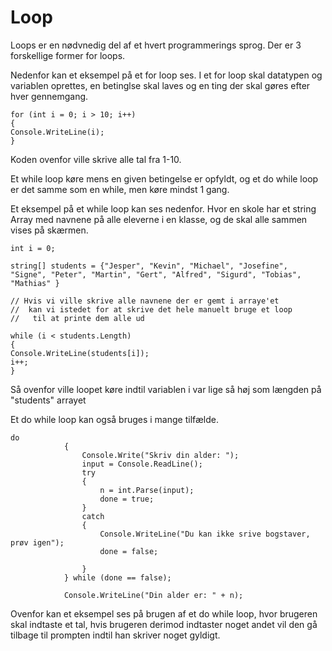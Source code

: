 # Loop


Loops er en nødvnedig del af et hvert programmerings sprog. Der er 3 forskellige former for loops.

Nedenfor kan et eksempel på et for loop ses. I et for loop skal datatypen og variablen oprettes, en betinglse skal laves og en ting der skal gøres efter hver gennemgang.

```csharp=
for (int i = 0; i > 10; i++)
{
Console.WriteLine(i);
}
```
Koden ovenfor ville skrive alle tal fra 1-10.

Et while loop køre mens en given betingelse er opfyldt, og et do while loop er det samme som en while, men køre mindst 1 gang.

Et eksempel på et while loop kan ses nedenfor. 
Hvor en skole har et string Array med navnene på alle eleverne i en klasse, og de skal alle sammen vises på skærmen.

```csharp=
int i = 0;

string[] students = {"Jesper", "Kevin", "Michael", "Josefine", "Signe", "Peter", "Martin", "Gert", "Alfred", "Sigurd", "Tobias", "Mathias" }

// Hvis vi ville skrive alle navnene der er gemt i arraye'et
//  kan vi istedet for at skrive det hele manuelt bruge et loop
//   til at printe dem alle ud

while (i < students.Length)
{
Console.WriteLine(students[i]);
i++;
}
```
Så ovenfor ville loopet køre indtil variablen i var lige så høj som længden på "students" arrayet

Et do while loop kan også bruges i mange tilfælde.

```csharp=
do
            {
                Console.Write("Skriv din alder: ");
                input = Console.ReadLine();
                try
                {
                    n = int.Parse(input);
                    done = true;
                }
                catch
                {
                    Console.WriteLine("Du kan ikke srive bogstaver, prøv igen");
                    done = false;

                }
            } while (done == false);

            Console.WriteLine("Din alder er: " + n);

```

Ovenfor kan et eksempel ses på brugen af et do while loop, hvor brugeren skal indtaste et tal, hvis brugeren derimod indtaster noget andet vil den gå tilbage til prompten indtil han skriver noget gyldigt.

